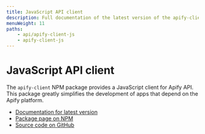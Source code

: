 ```yaml
---
title: JavaScript API client
description: Full documentation of the latest version of the apify-client NPM package, which simplifies access to the Apify API using JavaScript / Node.js
menuWeight: 11
paths:
    - api/apify-client-js
    - apify-client-js
---
```


# [](#javascript-api-client)JavaScript API client

The `apify-client` NPM package provides a JavaScript client for Apify API. This package greatly simplifies the development of apps that depend on the Apify platform.

*   [Documentation for latest version](https://docs.apify.com/apify-client-js/latest)
*   [Package page on NPM](https://www.npmjs.com/package/apify-client)
*   [Source code on GitHub](https://github.com/apifytech/apify-client-js)

